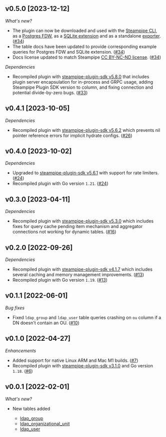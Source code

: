 ## v0.5.0 [2023-12-12]

_What's new?_

- The plugin can now be downloaded and used with the [Steampipe CLI](https://steampipe.io/docs), as a [Postgres FDW](https://steampipe.io/docs/steampipe_postgres/overview), as a [SQLite extension](https://steampipe.io/docs//steampipe_sqlite/overview) and as a standalone [exporter](https://steampipe.io/docs/steampipe_export/overview). ([#34](https://github.com/turbot/steampipe-plugin-ldap/pull/34))
- The table docs have been updated to provide corresponding example queries for Postgres FDW and SQLite extension. ([#34](https://github.com/turbot/steampipe-plugin-ldap/pull/34))
- Docs license updated to match Steampipe [CC BY-NC-ND license](https://github.com/turbot/steampipe-plugin-ldap/blob/main/docs/LICENSE). ([#34](https://github.com/turbot/steampipe-plugin-ldap/pull/34))

_Dependencies_

- Recompiled plugin with [steampipe-plugin-sdk v5.8.0](https://github.com/turbot/steampipe-plugin-sdk/blob/main/CHANGELOG.md#v580-2023-12-11) that includes plugin server encapsulation for in-process and GRPC usage, adding Steampipe Plugin SDK version to  column, and fixing connection and potential divide-by-zero bugs. ([#33](https://github.com/turbot/steampipe-plugin-ldap/pull/33))

## v0.4.1 [2023-10-05]

_Dependencies_

- Recompiled plugin with [steampipe-plugin-sdk v5.6.2](https://github.com/turbot/steampipe-plugin-sdk/blob/main/CHANGELOG.md#v562-2023-10-03) which prevents nil pointer reference errors for implicit hydrate configs. ([#26](https://github.com/turbot/steampipe-plugin-ldap/pull/26))

## v0.4.0 [2023-10-02]

_Dependencies_

- Upgraded to [steampipe-plugin-sdk v5.6.1](https://github.com/turbot/steampipe-plugin-sdk/blob/main/CHANGELOG.md#v561-2023-09-29) with support for rate limiters. ([#24](https://github.com/turbot/steampipe-plugin-ldap/pull/24))
- Recompiled plugin with Go version `1.21`. ([#24](https://github.com/turbot/steampipe-plugin-ldap/pull/24))

## v0.3.0 [2023-04-11]

_Dependencies_

- Recompiled plugin with [steampipe-plugin-sdk v5.3.0](https://github.com/turbot/steampipe-plugin-sdk/blob/main/CHANGELOG.md#v530-2023-03-16) which includes fixes for query cache pending item mechanism and aggregator connections not working for dynamic tables. ([#16](https://github.com/turbot/steampipe-plugin-ldap/pull/16))

## v0.2.0 [2022-09-26]

_Dependencies_

- Recompiled plugin with [steampipe-plugin-sdk v4.1.7](https://github.com/turbot/steampipe-plugin-sdk/blob/main/CHANGELOG.md#v417-2022-09-08) which includes several caching and memory management improvements. ([#13](https://github.com/turbot/steampipe-plugin-ldap/pull/13))
- Recompiled plugin with Go version `1.19`. ([#13](https://github.com/turbot/steampipe-plugin-ldap/pull/13))

## v0.1.1 [2022-06-01]

_Bug fixes_

- Fixed `ldap_group` and `ldap_user` table queries crashing on `ou` column if a DN doesn't contain an OU. ([#10](https://github.com/turbot/steampipe-plugin-ldap/pull/10))

## v0.1.0 [2022-04-27]

_Enhancements_

- Added support for native Linux ARM and Mac M1 builds. ([#7](https://github.com/turbot/steampipe-plugin-ldap/pull/7))
- Recompiled plugin with [steampipe-plugin-sdk v3.1.0](https://github.com/turbot/steampipe-plugin-sdk/blob/main/CHANGELOG.md#v310--2022-03-30) and Go version `1.18`. ([#6](https://github.com/turbot/steampipe-plugin-ldap/pull/6))

## v0.0.1 [2022-02-01]

_What's new?_

- New tables added

  - [ldap_group](https://hub.steampipe.io/plugins/turbot/ldap/tables/ldap_group)
  - [ldap_organizational_unit](https://hub.steampipe.io/plugins/turbot/ldap/tables/ldap_organizational_unit)
  - [ldap_user](https://hub.steampipe.io/plugins/turbot/ldap/tables/ldap_user)
